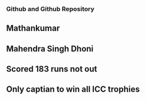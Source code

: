 ### Github and Github Repository

## Mathankumar

## Mahendra Singh Dhoni

## Scored 183 runs not out
## Only captian to win all ICC trophies
